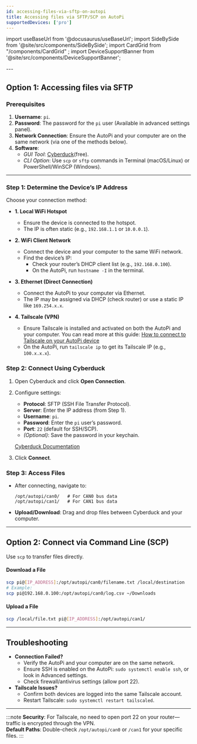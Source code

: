 ```yaml
---
id: accessing-files-via-sftp-on-autopi
title: Accessing files via SFTP/SCP on AutoPi
supportedDevices: ['pro']
---
```


import useBaseUrl from '@docusaurus/useBaseUrl';
import SideBySide from '@site/src/components/SideBySide';
import CardGrid from "/components/CardGrid" ;
import DeviceSupportBanner from '@site/src/components/DeviceSupportBanner';

<DeviceSupportBanner supported={frontMatter.supportedDevices} />
---

## Option 1: Accessing files via SFTP

### Prerequisites 
1. **Username**: `pi`.  
2. **Password**: The password for the `pi` user (Available in advanced settings panel).  
3. **Network Connection**: Ensure the AutoPi and your computer are on the same network (via one of the methods below).  
4. **Software**:  
   - *GUI Tool*: [Cyberduck](https://cyberduck.io/)(free).  
   - *CLI Option*: Use `scp` or `sftp` commands in Terminal (macOS/Linux) or PowerShell/WinSCP (Windows).  

---

### Step 1: Determine the Device’s IP Address  
Choose your connection method:  
  * **1. Local WiFi Hotspot**  
    - Ensure the device is connected to the hotspot.  
    - The IP is often static (e.g., `192.168.1.1` or `10.0.0.1`).  

  * **2. WiFi Client Network**  
    - Connect the device and your computer to the same WiFi network.  
    - Find the device’s IP:  
      - Check your router’s DHCP client list (e.g., `192.168.0.100`).  
      - On the AutoPi, run `hostname -I` in the terminal.  

  * **3. Ethernet (Direct Connection)**  
    - Connect the AutoPi to your computer via Ethernet.  
    - The IP may be assigned via DHCP (check router) or use a static IP like `169.254.x.x`.  

  * **4. Tailscale (VPN)**  
    - Ensure Tailscale is installed and activated on both the AutoPi and your computer. You can read more at this guide: [How to connect to Tailscale on your AutoPi device](https://docs.autopi.io/getting_started/autopi_canfd_pro/how_to_connect_to_tailscale/)
    - On the AutoPi, run `tailscale ip` to get its Tailscale IP (e.g., `100.x.x.x`).  


### Step 2: Connect Using Cyberduck
1. Open Cyberduck and click **Open Connection**.  
2. Configure settings:  
   - **Protocol**: SFTP (SSH File Transfer Protocol).  
   - **Server**: Enter the IP address (from Step 1).  
   - **Username**: `pi`.  
   - **Password**: Enter the `pi` user’s password.  
   - **Port**: `22` (default for SSH/SCP).  
   - *(Optional)*: Save the password in your keychain.  

   [Cyberduck Documentation](https://docs.cyberduck.io/protocols/sftp/)  

3. Click **Connect**.  


### Step 3: Access Files 
- After connecting, navigate to:  
  ```plaintext
  /opt/autopi/can0/   # For CAN0 bus data  
  /opt/autopi/can1/   # For CAN1 bus data  
  ```  
- **Upload/Download**: Drag and drop files between Cyberduck and your computer.  

---

## Option 2: Connect via Command Line (SCP)

Use `scp` to transfer files directly.  

#### **Download a File**  
```bash  
scp pi@[IP_ADDRESS]:/opt/autopi/can0/filename.txt /local/destination  
# Example:  
scp pi@192.168.0.100:/opt/autopi/can0/log.csv ~/Downloads  
```  

#### **Upload a File**  
```bash  
scp /local/file.txt pi@[IP_ADDRESS]:/opt/autopi/can1/  
```  

---

## Troubleshooting  

- **Connection Failed?**  
  - Verify the AutoPi and your computer are on the same network.  
  - Ensure SSH is enabled on the AutoPi: `sudo systemctl enable ssh`, or look in Advanced settings.  
  - Check firewall/antivirus settings (allow port 22).  
- **Tailscale Issues?**  
  - Confirm both devices are logged into the same Tailscale account.  
  - Restart Tailscale: `sudo systemctl restart tailscaled`.  

---
:::note
**Security**: For Tailscale, no need to open port 22 on your router—traffic is encrypted through the VPN.  
**Default Paths**: Double-check `/opt/autopi/can0` or `/can1` for your specific files. 
:::
